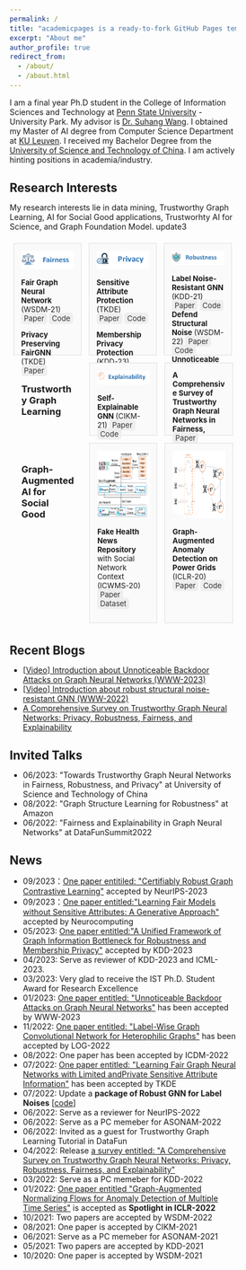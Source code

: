 ```yaml
---
permalink: /
title: "academicpages is a ready-to-fork GitHub Pages template for academic personal websites"
excerpt: "About me"
author_profile: true
redirect_from: 
  - /about/
  - /about.html
---
```


I am a final year Ph.D student in the College of Information Sciences and Technology at [Penn State University](https://www.psu.edu/) - University Park. My advisor is [Dr. Suhang Wang](https://suhangwang.ist.psu.edu/). I obtained my Master of AI degree from Computer Science Department at [KU Leuven](https://www.kuleuven.be/english/). I received my Bachelor Degree from the [University of Science and Technology of China](https://www.ustc.edu.cn/). I am actively hinting positions in academia/industry.

## Research Interests
My research interests lie in data mining, Trustworthy Graph Learning, AI for Social Good applications, Trustworhty AI for Science, and Graph Foundation Model. update3

<!-- ![intro_image](/images/symposium.png){:class="img-responsive"} -->
<!-- <img src="/images/Jonggi_presentation.png" width="100%"> -->


<style>
/* Basic reset */
* {
    box-sizing: border-box;
    margin: 0;
    padding: 0;
}
.mini-post {
    background: #fafafa;
    border: solid 1px rgba(160, 160, 160, 0.3);
    margin: 0.5em 0.5em 0.5em 0.5em;
    padding: 1em 1em 1em 1em;
    width: 30%;
    font-size: 13px
}
/* Container for the whole page content */

/* Style for links */
.link {
    background-color: #eee;
    padding: 2px 5px;
    margin: 2px 0;
    border-radius: 5px;
    text-decoration: none;
    color: #333;
}

.container {
    display: flex;
    justify-content: center;
    align-items: flex-start;
    flex-wrap: wrap;
    gap: 20px;
    padding: 20px;
}

.column {
    align-items: left;
    justify-content: center;
    margin: 0.5em 0.5em 0.5em 0.5em;
    padding: 1em 1em 1em 1em;
    width: 30%; /* Adjust as needed */
    height: 100%;
}
/* Style for headings */
.heading {
    font-size: 1.5em;
    color: #333;
    margin: 10px 0;
}

</style>

<div style="display: flex;">
<article class="mini-post" style="height: 200px">
    <img src="..\images\fairness.png" alt="Fairness" style="width: 140px; height=50px;" class="image">
    <p> <b> Fair Graph Neural Network </b> (WSDM-21) 
    <a href="your_link_to_paper" class="link">Paper</a> 
    <a href="your_link_to_code" class="link">Code</a> </p>
    <p> <b> Privacy Preserving FairGNN </b> (TKDE) 
    <a href="your_link_to_paper" class="link">Paper</a>
    </p>
</article>
<article class="mini-post" style="height: 200px" >
    <img src="..\images\privacy.png" alt="Privacy" style="width: 130px;" class="image">
    <p> <b> Sensitive Attribute Protection </b> (TKDE) 
    <a href="your_link_to_paper" class="link">Paper</a> 
    <a href="your_link_to_code" class="link">Code</a> </p>
    <p> <b> Membership Privacy Protection </b> (KDD-23) 
    <a href="your_link_to_paper" class="link">Paper</a>
    </p>
</article>
<article class="mini-post" style="height: 200px">
    <img src="..\images\robustness.png" alt="robustness" style="width: 160px;" class="image">
    <p> <b> Label Noise-Resistant GNN </b> (KDD-21) 
    <a href="your_link_to_paper" class="link">Paper</a> 
    <a href="your_link_to_code" class="link">Code</a>
    <br> 
    <b> Defend Structural Noise </b> (WSDM-22)
    <a href="your_link_to_paper" class="link">Paper</a>
    <a href="your_link_to_code" class="link">Code</a> 
    <br>
        <b> Unnoticeable Graph Backdoor </b> (WWW-23) 
    <a href="your_link_to_paper" class="link">Paper</a>
    <a href="your_link_to_code" class="link">Code</a> </p>
</article>
</div>
<div style="display: flex;">
<div class="column">
    <h3> Trustworthy Graph Learning </h3>
</div>
<article class="mini-post" style="height: 130px">
    <img src="..\images\explainability.png" alt="Explainability" style="width: 160px;" class="image">
    <p> <b> Self-Explainable GNN </b> (CIKM-21)
    <a href="your_link_to_paper" class="link">Paper</a>
    <a href="your_link_to_code" class="link">Code</a>
    </p>
</article>
<article class="mini-post" style="height: 130px">
    <b> A Comprehensive Survey of Trustworthy Graph Neural Networks in Fairness,  </b>
    <a href="your_link_to_paper" class="link">Paper</a>
    </div>
</article>
</div>

<div style="display: flex;">
<div class="column">
    <h3> Graph-Augmented AI for Social Good </h3>
</div>
<article class="mini-post">
    <img src="..\images\Fakehealth.png" alt="Fake Health News Dataset Repository" style="height: 120px" class="image">
    <p> <b> Fake Health News Repository </b> with Social Network Context (ICWMS-20)  
    <a href="your_link_to_paper" class="link">Paper</a>
    <a href="your_link_to_dataset" class="link">Dataset</a>
    </p>
</article>
<article class="mini-post">
    <img src="..\images\GANF.png" alt="Graph-Augmented Anomaly Detection on Power Grids" style="height: 120px" class="image">
    <p> <b> Graph-Augmented Anomaly Detection on Power Grids </b> (ICLR-20)
    <a href="your_link_to_paper" class="link">Paper</a>
    <a href="your_link_to_code" class="link">Code</a>
    </p>
</article>
</div>
<!-- End HTML content -->




## Recent Blogs
* [[Video] Introduction about Unnoticeable Backdoor Attacks on Graph Neural Networks (WWW-2023)](https://enyandai.github.io/posts/2023/04/UGBA/)
* [[Video] Introduction about robust structural noise-resistant GNN (WWW-2022)](https://enyandai.github.io/posts/2023/04/trustworthy/)
* [A Comprehensive Survey on Trustworthy Graph Neural Networks: Privacy, Robustness, Fairness, and Explainability](https://enyandai.github.io/posts/2022/04/trustworthy/)
  
## Invited Talks
* 06/2023: "Towards Trustworthy Graph Neural Networks in Fairness, Robustness, and Privacy" at University of Science and Technology of China
* 08/2022: "Graph Structure Learning for Robustness" at Amazon
* 06/2022: "Fairness and Explainability in Graph Neural Networks" at DataFunSummit2022

## News 
* 09/2023：[One paper entitiled: "Certifiably Robust Graph Contrastive Learning"]() accepted by NeurIPS-2023
* 09/2023：[One paper entitled:"Learning Fair Models without Sensitive Attributes: A Generative Approach"]() accepted by Neurocomputing 
* 05/2023: [One paper entitled:"A Unified Framework of Graph Information Bottleneck for Robustness and Membership Privacy"](https://arxiv.org/abs/2306.08604) accepted by KDD-2023
* 04/2023: Serve as reviewer of KDD-2023 and ICML-2023.
* 03/2023: Very glad to receive the IST Ph.D. Student Award for Research Excellence
* 01/2023: [One paper entitled: "Unnoticeable Backdoor Attacks on Graph Neural Networks"](https://arxiv.org/pdf/2303.01263.pdf) has been accepted by WWW-2023
* 11/2022: [One paper entitled: "Label-Wise Graph Convolutional Network for Heterophilic Graphs"](https://arxiv.org/abs/2110.08128) has been accepted by LOG-2022 
* 08/2022: One paper has been accepted by ICDM-2022
* 07/2022: [One paper entitled: "Learning Fair Graph Neural Networks with Limited andPrivate Sensitive Attribute Information"](https://enyandai.github.io/files/FairGNN_journal.pdf) has been accepted by TKDE
* 07/2022: Update a **package of Robust GNN for Label Noises** [[code](https://github.com/EnyanDai/NRGNN)]
* 06/2022: Serve as a reviewer for NeurIPS-2022
* 06/2022: Serve as a PC memeber for ASONAM-2022
* 06/2022: Invited as a guest for Trustworthy Graph Learning Tutorial in DataFun
* 04/2022: Release [a survey entitled: "A Comprehensive Survey on Trustworthy Graph Neural Networks: Privacy, Robustness, Fairness, and Explainability"](https://arxiv.org/pdf/2204.08570.pdf)
* 03/2022: Serve as a PC memeber for KDD-2022
* 01/2022: [One paper entitled "Graph-Augmented Normalizing Flows for Anomaly Detection of Multiple Time Series"](https://openreview.net/pdf?id=45L_dgP48Vd) is accepted as **Spotlight in ICLR-2022**
* 10/2021: Two papers are accepted by WSDM-2022
* 08/2021: One paper is accepted by CIKM-2021
* 06/2021: Serve as a PC memeber for ASONAM-2021 
* 05/2021: Two papers are accepted by KDD-2021
* 10/2020: One paper is accepted by WSDM-2021
